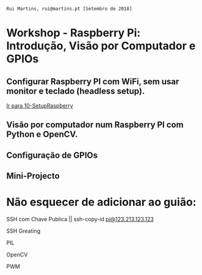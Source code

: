     Rui Martins, rui@martins.pt [Setembro de 2018]

# Workshop - Raspberry Pi: Introdução, Visão por Computador e GPIOs

## Configurar Raspberry PI com WiFi, sem usar monitor e teclado (headless setup).

[Ir para 10-SetupRaspberry](/10-SetupRaspberry)

## Visão por computador num Raspberry PI com Python e OpenCV.

## Configuração de GPIOs

## Mini-Projecto

# Não esquecer de adicionar ao guião:

SSH com Chave Publica || ssh-copy-id pi@123.213.123.123

SSH Greating



PIL

OpenCV

PWM



